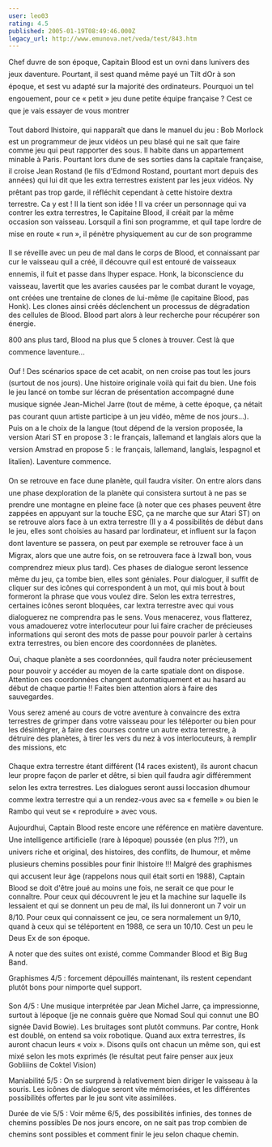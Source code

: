 ```yaml
---
user: leo03
rating: 4.5
published: 2005-01-19T08:49:46.000Z
legacy_url: http://www.emunova.net/veda/test/843.htm
---
```

Chef duvre de son époque, Capitain Blood est un ovni dans lunivers des jeux daventure. Pourtant, il sest quand même payé un Tilt dOr à son époque, et sest vu adapté sur la majorité des ordinateurs. Pourquoi un tel engouement, pour ce « petit » jeu dune petite équipe française ? Cest ce que je vais essayer de vous montrer  

  

Tout dabord lhistoire, qui napparaît que dans le manuel du jeu : Bob Morlock est un programmeur de jeux vidéos un peu blasé qui ne sait que faire comme jeu qui peut rapporter des sous. Il habite dans un appartement minable à Paris. Pourtant lors dune de ses sorties dans la capitale française, il croise Jean Rostand (le fils d'Edmond Rostand, pourtant mort depuis des années) qui lui dit que les extra terrestres existent par les jeux vidéos. Ny prêtant pas trop garde, il réfléchit cependant à cette histoire dextra terrestre. Ca y est ! Il la tient son idée ! Il va créer un personnage qui va contrer les extra terrestres, le Capitaine Blood, il créait par la même occasion son vaisseau. Lorsquil a fini son programme, et quil tape lordre de mise en route « run », il pénètre physiquement au cur de son programme  

  

Il se réveille avec un peu de mal dans le corps de Blood, et connaissant par cur le vaisseau quil a créé, il découvre quil est entouré de vaisseaux ennemis, il fuit et passe dans lhyper espace. Honk, la biconscience du vaisseau, lavertit que les avaries causées par le combat durant le voyage, ont créées une trentaine de clones de lui-même (le capitaine Blood, pas Honk). Les clones ainsi créés déclenchent un processus de dégradation des cellules de Blood. Blood part alors à leur recherche pour récupérer son énergie.  

  

800 ans plus tard, Blood na plus que 5 clones à trouver. Cest là que commence laventure...  

  

Ouf ! Des scénarios space de cet acabit, on nen croise pas tout les jours (surtout de nos jours). Une histoire originale voilà qui fait du bien. Une fois le jeu lancé on tombe sur lécran de présentation accompagné dune musique signée Jean-Michel Jarre (tout de même, à cette époque, ça nétait pas courant quun artiste participe à un jeu vidéo, même de nos jours...). Puis on a le choix de la langue (tout dépend de la version proposée, la version Atari ST en propose 3 : le français, lallemand et langlais alors que la version Amstrad en propose 5 : le français, lallemand, langlais, lespagnol et litalien). Laventure commence.  

  

On se retrouve en face dune planète, quil faudra visiter. On entre alors dans une phase dexploration de la planète qui consistera surtout à ne pas se prendre une montagne en pleine face (à noter que ces phases peuvent être zappées en appuyant sur la touche ESC, ça ne marche que sur Atari ST) on se retrouve alors face à un extra terrestre (Il y a 4 possibilités de début dans le jeu, elles sont choisies au hasard par lordinateur, et influent sur la façon dont laventure se passera, on peut par exemple se retrouver face à un Migrax, alors que une autre fois, on se retrouvera face à Izwall bon, vous comprendrez mieux plus tard). Ces phases de dialogue seront lessence même du jeu, ça tombe bien, elles sont géniales. Pour dialoguer, il suffit de cliquer sur des icônes qui correspondent à un mot, qui mis bout à bout formeront la phrase que vous voulez dire. Selon les extra terrestres, certaines icônes seront bloquées, car lextra terrestre avec qui vous dialoguerez ne comprendra pas le sens. Vous menacerez, vous flatterez, vous amadouerez votre interlocuteur pour lui faire cracher de précieuses informations qui seront des mots de passe pour pouvoir parler à certains extra terrestres, ou bien encore des coordonnées de planètes.  

  

Oui, chaque planète a ses coordonnées, quil faudra noter précieusement pour pouvoir y accéder au moyen de la carte spatiale dont on dispose. Attention ces coordonnées changent automatiquement et au hasard au début de chaque partie !! Faites bien attention alors à faire des sauvegardes.   

  

Vous serez amené au cours de votre aventure à convaincre des extra terrestres de grimper dans votre vaisseau pour les téléporter ou bien pour les désintégrer, à faire des courses contre un autre extra terrestre, à détruire des planètes, à tirer les vers du nez à vos interlocuteurs, à remplir des missions, etc  

  

Chaque extra terrestre étant différent (14 races existent), ils auront chacun leur propre façon de parler et dêtre, si bien quil faudra agir différemment selon les extra terrestres. Les dialogues seront aussi loccasion dhumour comme lextra terrestre qui a un rendez-vous avec sa « femelle » ou bien le Rambo qui veut se « reproduire » avec vous.  

  

Aujourdhui, Captain Blood reste encore une référence en matière daventure. Une intelligence artificielle (rare à lépoque) poussée (en plus ?!?), un univers riche et original, des histoires, des conflits, de lhumour, et même plusieurs chemins possibles pour finir lhistoire !!! Malgré des graphismes qui accusent leur âge (rappelons nous quil était sorti en 1988), Captain Blood se doit d'être joué au moins une fois, ne serait ce que pour le connaître. Pour ceux qui découvrent le jeu et la machine sur laquelle ils lessaient et qui se donnent un peu de mal, ils lui donneront un 7 voir un 8/10\. Pour ceux qui connaissent ce jeu, ce sera normalement un 9/10, quand à ceux qui se téléportent en 1988, ce sera un 10/10\. Cest un peu le Deus Ex de son époque.  

  

A noter que des suites ont existé, comme Commander Blood et Big Bug Band.  

  

Graphismes 4/5 : forcement dépouillés maintenant, ils restent cependant plutôt bons pour nimporte quel support.  

  

Son 4/5 : Une musique interprétée par Jean Michel Jarre, ça impressionne, surtout à lépoque (je ne connais guère que Nomad Soul qui connut une BO signée David Bowie). Les bruitages sont plutôt communs. Par contre, Honk est doublé, on entend sa voix robotique. Quand aux extra terrestres, ils auront chacun leurs « voix ». Disons quils ont chacun un même son, qui est mixé selon les mots exprimés (le résultat peut faire penser aux jeux Gobliiins de Coktel Vision)  

  

Maniabilité 5/5 : On se surprend à relativement bien diriger le vaisseau à la souris. Les icônes de dialogue seront vite mémorisées, et les différentes possibilités offertes par le jeu sont vite assimilées.  

  

Durée de vie 5/5 : Voir même 6/5, des possibilités infinies, des tonnes de chemins possibles De nos jours encore, on ne sait pas trop combien de chemins sont possibles et comment finir le jeu selon chaque chemin.